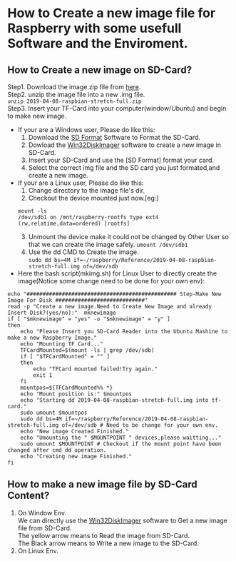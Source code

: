 # How to Create a new image file for Raspberry with some usefull Software and the Enviroment.  
## How to Create a new image on SD-Card?   
Step1. Download the image.zip file from [here](https://www.raspberrypi.org/downloads/).  
Step2. unzip the image file into a new .img file.  
`unzip 2019-04-08-raspbian-stretch-full.zip`  
Step3. Insert your TF-Card into your computer(window/Ubuntu) and begin to make new image.    
* If your are a Windows user, Please do like this:  
  1. Download the [SD Format](https://www.sdcard.org/chs/downloads/formatter/) Software to Format the SD-Card.  
  2. Dowload the [Win32DiskImager](https://sourceforge.net/projects/win32diskimager/) software to create a new image in SD-Card.  
  3. Insert your SD-Card and use the [SD Format] format your card.  
  5. Select the correct img file and the SD card you just formated,and create a new image.  
* If your are a Linux user, Please do like this:  
  1. Change directory to the image file's dir.  
  2. Checkout the device mounted just now.[eg:]  
  ```
  mount -ls
  /dev/sdb1 on /mnt/raspberry-rootfs type ext4 (rw,relatime,data=ordered) [rootfs]
  ```  
  3. Unmount the device make it could not be changed by Other User so that we can create the image safely. `umount /dev/sdb1`  
  4. Use the dd CMD to Create the image.  
  `sudo dd bs=4M if=~/raspberry/Reference/2019-04-08-raspbian-stretch-full.img of=/dev/sdb`  
* Here the bash script(mkimg.sh) for Linux User to directly create the image(Notice some change need to be done for your own env):  
```
echo "############################################### Step-Make New Image For Disk ############################"
read -p "Create a new image.Need to Create New Image and already Insert Disk?(yes/no):"  mknewimage
if [ "$mknewimage" = "yes" -o "$mknewimage" = "y" ]
then
    echo "Please Insert you SD-Card Reader into the Ubuntu Mashine to make a new Raspberry Image."
    echo "Mounting TF Card..."
    TFCardMounted=$(mount -ls | grep /dev/sdb)
    if [ "$TFCardMounted" = "" ]
    then
        echo "TFCard mounted failed!Try again."
        exit 1
    fi
    mountpos=${TFCardMounted%% *}
    echo "Mount position is:" $mountpos
    echo "Starting dd 2019-04-08-raspbian-stretch-full.img into tf-card."
    sudo umount $mountpos
    sudo dd bs=4M if=~/raspberry/Reference/2019-04-08-raspbian-stretch-full.img of=/dev/sdb # Need to be change for your own env.
    echo "New image Created Finished."
    echo "Umounting the " $MOUNTPOINT " devices,please waitting..."
    sudo umount $MOUNTPOINT # Checkout if the mount point have been changed after cmd dd operation.
    echo "Creating new image Finished."
fi
```  
## How to make a new image file by SD-Card Content?  
1. On Window Env.  
We can directly use the [Win32DiskImager](https://sourceforge.net/projects/win32diskimager/) software to Get a new image file from SD-Card.  
The yellow arrow means to Read the image from SD-Card.  
The Black arrow means to Write a new image to the SD-Card.  
2. On Linux Env.

